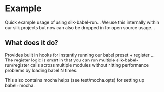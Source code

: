 # Example

Quick example usage of using silk-babel-run... We use this internally
within our silk projects but now can also be dropped in for open source
usage...

## What does it do?

Provides built in hooks for instantly running our babel preset +
register ... The register logic is smart in that you can run multiple
silk-babel-run/register calls across multiple modules without hitting
performance problems by loading babel N times.

This also contains mocha helps (see test/mocha.opts) for setting up
babel+mocha.
